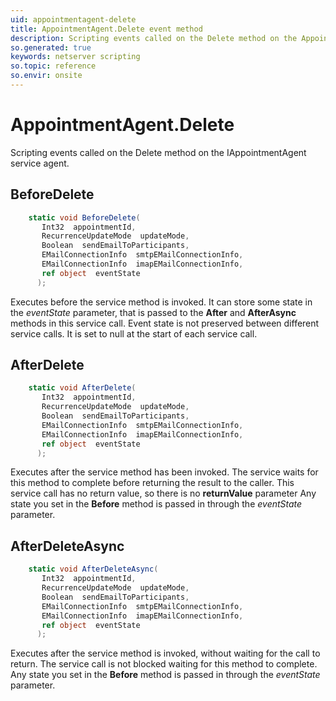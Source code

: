 ```yaml
---
uid: appointmentagent-delete
title: AppointmentAgent.Delete event method
description: Scripting events called on the Delete method on the AppointmentAgent service agent.
so.generated: true
keywords: netserver scripting
so.topic: reference
so.envir: onsite
---
```

# AppointmentAgent.Delete

Scripting events called on the <see cref='M:IAppointmentAgent.Delete'>Delete</see> method on the <see cref='IAppointmentAgent'>IAppointmentAgent</see>  service agent.

## BeforeDelete
```cs
    static void BeforeDelete(
       Int32  appointmentId,
       RecurrenceUpdateMode  updateMode,
       Boolean  sendEmailToParticipants,
       EMailConnectionInfo  smtpEMailConnectionInfo,
       EMailConnectionInfo  imapEMailConnectionInfo,
       ref object  eventState
      );
```
Executes before the service method is invoked.
It can store some state in the *eventState* parameter, that is passed to the **After** and **AfterAsync** methods in this service call.
Event state is not preserved between different service calls. It is set to null at the start of each service call.
## AfterDelete
```cs
    static void AfterDelete(
       Int32  appointmentId,
       RecurrenceUpdateMode  updateMode,
       Boolean  sendEmailToParticipants,
       EMailConnectionInfo  smtpEMailConnectionInfo,
       EMailConnectionInfo  imapEMailConnectionInfo,
       ref object  eventState
      );
```
Executes after the service method has been invoked. The service waits for this method to complete before returning the result to the caller.
This service call has no return value, so there is no **returnValue** parameter
Any state you set in the **Before** method is passed in through the *eventState* parameter.
## AfterDeleteAsync
```cs
    static void AfterDeleteAsync(
       Int32  appointmentId,
       RecurrenceUpdateMode  updateMode,
       Boolean  sendEmailToParticipants,
       EMailConnectionInfo  smtpEMailConnectionInfo,
       EMailConnectionInfo  imapEMailConnectionInfo,
       ref object  eventState
      );
```
Executes after the service method is invoked, without waiting for the call to return.
The service call is not blocked waiting for this method to complete.
Any state you set in the **Before** method is passed in through the *eventState* parameter.

